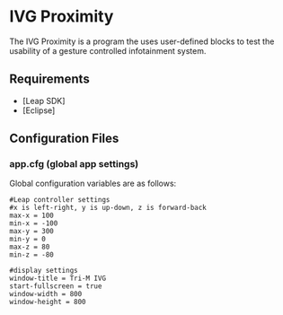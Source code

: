 # IVG Proximity
The IVG Proximity is a program the uses user-defined blocks to test the usability of a gesture controlled infotainment system.

## Requirements
  - [Leap SDK]
  - [Eclipse]

## Configuration Files

### app.cfg (global app settings)
Global configuration variables are as follows:
```
#Leap controller settings
#x is left-right, y is up-down, z is forward-back
max-x = 100
min-x = -100
max-y = 300
min-y = 0
max-z = 80
min-z = -80

#display settings
window-title = Tri-M IVG
start-fullscreen = true
window-width = 800
window-height = 800

```
